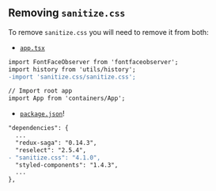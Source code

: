 ## Removing `sanitize.css`

To remove `sanitize.css` you will need to remove it from both:

- [`app.tsx`](../../app/app.tsx)

```diff
import FontFaceObserver from 'fontfaceobserver';
import history from 'utils/history';
-import 'sanitize.css/sanitize.css';

// Import root app
import App from 'containers/App';
```

- [`package.json`](../../package.json)!

```diff
"dependencies": {
  ...
  "redux-saga": "0.14.3",
  "reselect": "2.5.4",
- "sanitize.css": "4.1.0",
  "styled-components": "1.4.3",
  ...
},
```
